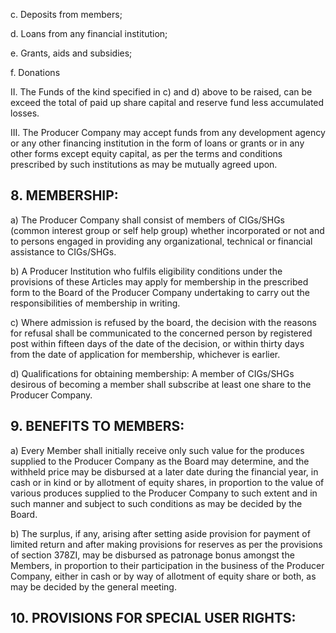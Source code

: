 c. Deposits from members;

d. Loans from any financial institution;

e. Grants, aids and subsidies;

f. Donations

II. The Funds of the kind specified in c) and d) above to be raised, can be exceed the total of paid up share capital and reserve fund less accumulated losses.

III. The Producer Company may accept funds from any development agency or any other financing institution in the form of loans or grants or in any other forms except equity capital, as per the terms and conditions prescribed by such institutions as may be mutually agreed upon.

## 8. MEMBERSHIP:

a) The Producer Company shall consist of members of CIGs/SHGs (common interest group or self help group) whether incorporated or not and to persons engaged in providing any organizational, technical or financial assistance to CIGs/SHGs.

b) A Producer Institution who fulfils eligibility conditions under the provisions of these Articles may apply for membership in the prescribed form to the Board of the Producer Company undertaking to carry out the responsibilities of membership in writing.

c) Where admission is refused by the board, the decision with the reasons for refusal shall be communicated to the concerned person by registered post within fifteen days of the date of the decision, or within thirty days from the date of application for membership, whichever is earlier.

d) Qualifications for obtaining membership: A member of CIGs/SHGs desirous of becoming a member shall subscribe at least one share to the Producer Company.

## 9. BENEFITS TO MEMBERS:

a) Every Member shall initially receive only such value for the produces supplied to the Producer Company as the Board may determine, and the withheld price may be disbursed at a later date during the financial year, in cash or in kind or by allotment of equity shares, in proportion to the value of various produces supplied to the Producer Company to such extent and in such manner and subject to such conditions as may be decided by the Board.

b) The surplus, if any, arising after setting aside provision for payment of limited return and after making provisions for reserves as per the provisions of section 378ZI, may be disbursed as patronage bonus amongst the Members, in proportion to their participation in the business of the Producer Company, either in cash or by way of allotment of equity share or both, as may be decided by the general meeting.

## 10. PROVISIONS FOR SPECIAL USER RIGHTS: